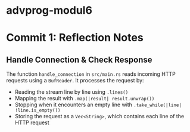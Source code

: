 # advprog-modul6
# Commit 1: Reflection Notes

## Handle Connection & Check Response

The function `handle_connection` in `src/main.rs` reads incoming HTTP requests using a `BufReader`. It processes the request by:
- Reading the stream line by line using `.lines()`
- Mapping the result with `.map(|result| result.unwrap())`
- Stopping when it encounters an empty line with `.take_while(|line| !line.is_empty())`
- Storing the request as a `Vec<String>`, which contains each line of the HTTP request

